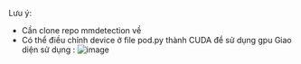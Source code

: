 Lưu ý: 
  - Cần clone repo mmdetection về
  - Có thể điều chỉnh device ở file pod.py thành CUDA để sử dụng gpu
Giao diện sử dụng :
![image](https://user-images.githubusercontent.com/87514168/223015323-82306d40-d693-474b-8499-7995abd3e0ee.png)
